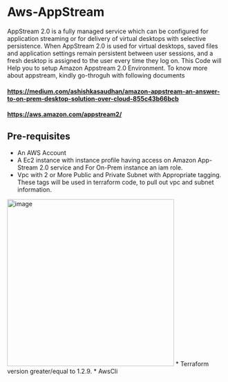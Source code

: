 # Aws-AppStream
AppStream 2.0 is a fully managed service which can be configured for application streaming or for delivery of virtual desktops with selective persistence. When AppStream 2.0 is used for virtual desktops, saved files and application settings remain persistent between user sessions, and a fresh desktop is assigned to the user every time they log on.
This Code will Help you to setup Amazon Appstream 2.0 Environment. To know more about appstream, kindly go-throguh with following documents

#### https://medium.com/ashishkasaudhan/amazon-appstream-an-answer-to-on-prem-desktop-solution-over-cloud-855c43b66bcb
#### https://aws.amazon.com/appstream2/
## Pre-requisites
* An AWS Account
* A Ec2 instance with instance profile having access on Amazon App-Stream 2.0 service and For On-Prem instance an iam role.
* Vpc with 2 or More Public and Private Subnet with Appropriate tagging. These tags will be used in terraform code, to pull out vpc and subnet information.
<img width="386" alt="image" src="https://user-images.githubusercontent.com/12654660/214388904-b2e445d1-2d18-4805-8cb7-a5da7a32b158.png">
* Terraform version greater/equal to 1.2.9.
* AwsCli 

